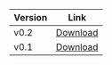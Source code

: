 |Version | Link|
|--------|-----|
|v0.2 | [Download](https://github.com/Blackarchr/Blackarchr/releases/tag/v0.2)
|v0.1 | [Download](https://github.com/Blackarchr/Blackarchr/releases/tag/v0.1)

